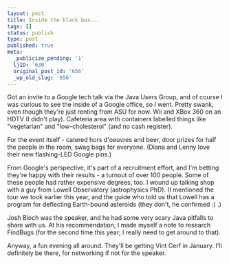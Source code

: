 ```yaml
---
layout: post
title: Inside the black box...
tags: []
status: publish
type: post
published: true
meta:
  _publicize_pending: '1'
  ljID: '630'
  original_post_id: '656'
  _wp_old_slug: '656'
---
```

Got an invite to a Google tech talk via the Java Users Group, and of course I was curious to see the inside of a Google office, so I went.  Pretty swank, even though they're just renting from ASU for now.  Wii and XBox 360 on an HDTV (I didn't play).  Cafeteria area with containers labelled things like "vegetarian" and "low-cholesterol" (and no cash register).

For the event itself - catered hors d'oeuvres and beer, door prizes for half the people in the room, swag bags for everyone.  (Diana and Lenny love their new flashing-LED Google pins.)

From Google's perspective, it's part of a recruitment effort, and I'm betting they're happy with their results - a turnout of over 100 people.  Some of these people had rather expensive degrees, too.  I wound up talking shop with a guy from Lowell Observatory (astrophysics PhD).  (I mentioned the tour we took earlier this year, and the guide who told us that Lowell has a program for deflecting Earth-bound asteroids (they don't, he confirmed :) .)

Josh Bloch was the speaker, and he had some very scary Java pitfalls to share with us.  At his recommendation, I made myself a note to research FindBugs (for the second time this year; I really need to get around to that).

Anyway, a fun evening all around.  They'll be getting Vint Cerf in January.  I'll definitely be there, for networking if not for the speaker.
